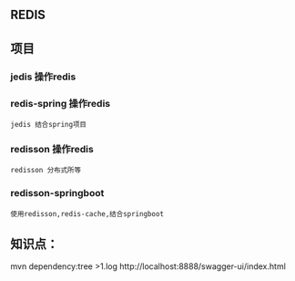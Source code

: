 ## REDIS
## 项目 
### jedis 操作redis
### redis-spring 操作redis
    jedis 结合spring项目
### redisson 操作redis
    redisson 分布式所等
### redisson-springboot 
    使用redisson,redis-cache,结合springboot
## 知识点：
mvn dependency:tree >1.log
http://localhost:8888/swagger-ui/index.html

